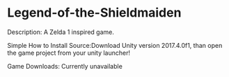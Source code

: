 # Legend-of-the-Shieldmaiden

Description: A Zelda 1 inspired game.
  
Simple How to Install Source:Download Unity version 2017.4.0f1, than open the game project from your unity launcher!
  
Game Downloads: Currently unavailable

